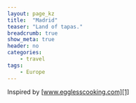 ```yaml
---
layout: page_kz
title:  "Madrid"
teaser: "Land of tapas."
breadcrumb: true
show_meta: true
header: no
categories:
    - travel
tags:
    - Europe
---
```


Inspired by [www.egglesscooking.com][1]

[1]: https://www.egglesscooking.com/banana-chocolate-chip-muffins/